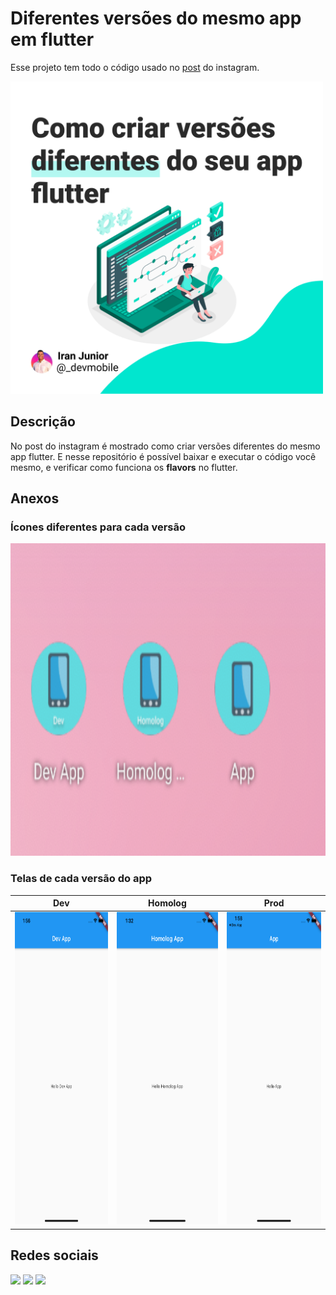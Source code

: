# Diferentes versões do mesmo app em flutter

Esse projeto tem todo o código usado no [post]() do instagram.

<img src="docs/preview.png" alt="capa do post" height="500">

## Descrição

No post do instagram é mostrado como criar versões diferentes do mesmo app flutter. E nesse repositório é possível baixar e executar o código você mesmo, e verificar como funciona os **flavors** no flutter.

## Anexos

### Ícones diferentes para cada versão

<img src="docs/icons.png" alt="icones de versoes diferentes do mesmo app" height="500">


### Telas de cada versão do app

|  Dev |  Homolog | Prod |
|---|---|---|
|  <img src="docs/dev.png" alt="Home do app de Dev" height="500"> | <img src="docs/homolog.png" alt="Home do app de Homolog" height="500">  |  <img src="docs/prod.png" alt="Home do app de Producao" height="500"> |



## Redes sociais

<p align="left">
  <a href="" alt="Gmail">
  <img src="https://img.shields.io/badge/-Gmail-FF0000?style=flat-square&labelColor=FF0000&logo=gmail&logoColor=white&link=mailto:iranjuniordev@gmail.com" /></a>

  <a href="https://linkedin.com/in/iran-junior" alt="Linkedin">
  <img src="https://img.shields.io/badge/-Linkedin-0e76a8?style=flat-square&logo=Linkedin&logoColor=white&link=linkedin.com/in/iran-junior" /></a>

  <a href="https://www.instagram.com/_devmobile/" alt="Instagram">
  <img src="https://img.shields.io/badge/-Instagram-DF0174?style=flat-square&labelColor=DF0174&logo=instagram&logoColor=white&link=https://www.instagram.com/_devmobile/"/></a>
</p>  